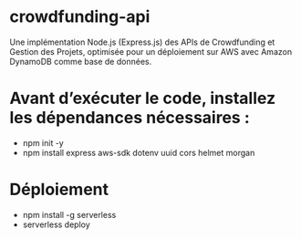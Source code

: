 # crowdfunding-api
Une implémentation Node.js (Express.js) des APIs de Crowdfunding et Gestion des Projets, optimisée pour un déploiement sur AWS avec Amazon DynamoDB comme base de données.

# Avant d’exécuter le code, installez les dépendances nécessaires :

- npm init -y
- npm install express aws-sdk dotenv uuid cors helmet morgan

# Déploiement
- npm install -g serverless
- serverless deploy

